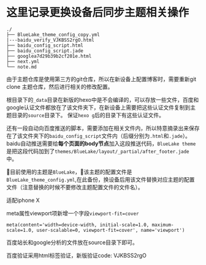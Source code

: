 # 这里记录更换设备后同步主题相关操作

```
./
├── BlueLake_theme_config_copy.yml
|---baidu_verify_VJKBSS2rgO.html
├── baidu_config_script.html
├── baidu_config_script.jade
├── googlea7d29b39b2cf201e.html
├── next.yml
└── note.md
```

由于主题仓库是使用第三方的git仓库，所以在新设备上配置博客时，需要重新git clone 主题仓库，然后进行相关的修改配置。

根目录下的`_data`目录在新版的hexo中是不会编译的，可以存放一些文件，百度和google认证文件都放在了该文件夹下，在新设备上需要把这些认证文件复制到主题目录的`source`目录下。
保证`hexo g`后的目录下有这些认证文件。

还有一段自动向百度推送的脚本，需要添加在相关文件内，所以特意摘录出来保存在了该文件夹下的`baidu_config_script`文件内（后缀分别为`.html`和`.jade`）。
baidu自动推送需要给**每个页面的body节点**加入这段推送代码，`BlueLake theme`是把这段代码加到了`themes/BlueLake/layout/_partial/after_footer.jade`中。

目前使用的主题是`BlueLake`，该主题的配置文件是`BlueLake_theme_config.yml`,在此备份，换设备后用该文件替换对应主题的配置文件（注意替换的时候不要修改主题配置文件的文件名）。

适配iphone X

meta属性viewport项新增一个字段`viewport-fit=cover`
```jade
meta(content='width=device-width, initial-scale=1.0, maximum-scale=1.0, user-scalable=0, viewport-fit=cover', name='viewport')
```

百度站长和google分析的文件放在source目录下即可。

百度验证采用html标签验证，新版验证code: VJKBSS2rgO
